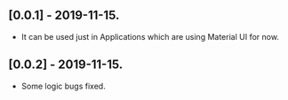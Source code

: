 ## [0.0.1] - 2019-11-15.

* It can be used just in Applications which are using Material UI for now.

## [0.0.2] - 2019-11-15.

* Some logic bugs fixed.
